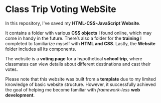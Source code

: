 # Class Trip Voting WebSite
In this repository, I've saved my **HTML-CSS-JavaScript Website**.

It contains a folder with various **CSS objects** I found online, which may come in handy in the future. There’s also a folder for the **training** I completed to familiarize myself with **HTML and CSS**. Lastly, the **Website** folder includes all its components.

The website is a **voting page** for a hypothetical **school trip**, where classmates can view details about different destinations and cast their votes.

Please note that this website was built from a **template** due to my limited knowledge of basic website structure. However, it successfully achieved the goal of helping me become familiar with _framework-less_ **web development**.
